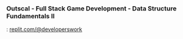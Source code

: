 ### Outscal - Full Stack Game Development - Data Structure Fundamentals II

: [replit.com/@developerswork](https://replit.com/@developerswork?path=folder/Outscal%20-%20Full%20Stack%20Game%20Development/Data%20Structure%20Fundamentals%20II)